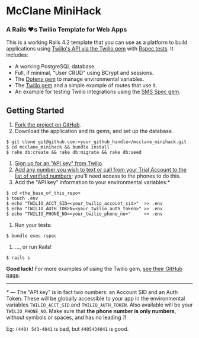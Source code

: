 # McClane MiniHack

### A **Rails :heart:s Twilio** Template for Web Apps

This is a working Rails 4.2 template that you can use as a platform to build
applications using [Twilio's API via the Twilio gem][twilio_docs] with [Rspec
tests][rspec]. It includes:

- A working PostgreSQL database.
- Full, if minimal, "User CRUD" using BCrypt and sessions.
- The [Dotenv gem][dotenv_gem] to manage environmental variables.
- The [Twilio gem][twilio_gem] and a simple example of routes that use it.
- An example for testing Twilio integrations using the [SMS Spec gem][sms_gem].

## Getting Started

1. [Fork the project on GitHub][github_link].
1. Download the application and its gems, and set up the database.

  ```
  $ git clone git@github.com:<your_github_handle>/mcclane_minihack.git
  $ cd mcclane_minihack && bundle install
  $ rake db:create && rake db:migrate && rake db:seed
  ```

1. [Sign up for an "API key" from Twilio][twilio_sign_up].
1. [Add any number you wish to text or call from your Trial Account to the
   list of verified numbers][verify_numbers]; you'll need access to the phones
   to do this.
1. Add the "API key" information to your environmental variables:*

  ```
  $ cd <the_base_of_this_repo>
  $ touch .env
  $ echo "TWILIO_ACCT_SID=<your_twilio_account_sid>"  >> .env
  $ echo "TWILIO_AUTH_TOKEN=<your_twilio_auth_token>" >> .env
  $ echo "TWILIO_PHONE_NO=<your_twilio_phone_no>"     >> .env
  ```

1. Run your tests:

  ```
  $ bundle exec rspec
  ```

1. …, or run Rails!

  ```
  $ rails s
  ```

**Good luck!** For more examples of using the Twilio gem, [see their
GitHub page][twilio_examples].

---

_*_ — The "API key" is in fact two numbers: an Account SID and an Auth Token.
  These will be globally accessible to your app in the environmental 
  variables `TWILIO_ACCT_SID` and `TWILIO_AUTH_TOKEN`. Also available will
  be your `TWILIO_PHONE_NO`. Make sure that **the phone number is only 
  numbers**, without symbols or spaces, and has no leading _1_!

  Eg: `(440) 543-4041` is bad, but `4405434041` is good.

<!-- LINKS -->

[twilio_docs]:     http://twilio-ruby.readthedocs.org/en/latest/#rest-api
[rspec]:           http://rspec.info
[github_link]:     https://github.com/ga-instructors/mcclane_minihack#fork-destination-box
[dotenv_gem]:      https://github.com/bkeepers/dotenv
[twilio_gem]:      https://github.com/twilio/twilio-ruby
[sms_gem]:         https://github.com/mhs/sms-spec
[twilio_sign_up]:  https://www.twilio.com/try-twilio
[verify_numbers]:  https://www.twilio.com/user/account/phone-numbers/verified
[twilio_examples]: https://github.com/twilio/twilio-ruby/tree/master/examples
